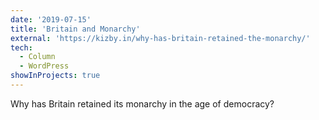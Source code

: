 ```yaml
---
date: '2019-07-15'
title: 'Britain and Monarchy'
external: 'https://kizby.in/why-has-britain-retained-the-monarchy/'
tech:
  - Column
  - WordPress
showInProjects: true
---
```


Why has Britain retained its monarchy in the age of democracy?
